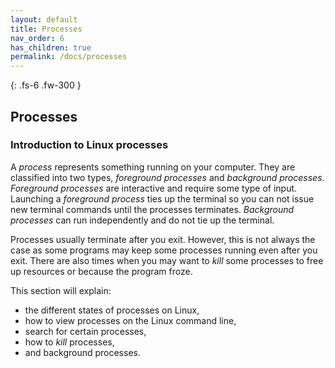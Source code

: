 ```yaml
---
layout: default
title: Processes
nav_order: 6
has_children: true
permalink: /docs/processes
---
```


{: .fs-6 .fw-300 }

## Processes

### Introduction to Linux processes

A _process_ represents something running on your computer. They are classified into two types, _foreground processes_ and _background processes_. _Foreground processes_ are interactive and require some type of input. Launching a _foreground process_ ties up the terminal so you can not issue new terminal commands until the processes terminates. _Background processes_ can run independently and do not tie up the terminal.

Processes usually terminate after you exit. However, this is not always the case as some programs may keep some processes running even after you exit. There are also times when you may want to _kill_ some processes to free up resources or because the program froze.

This section will explain:
* the different states of processes on Linux,
* how to view processes on the Linux command line,
* search for certain processes,
* how to _kill_ processes,
* and background processes.